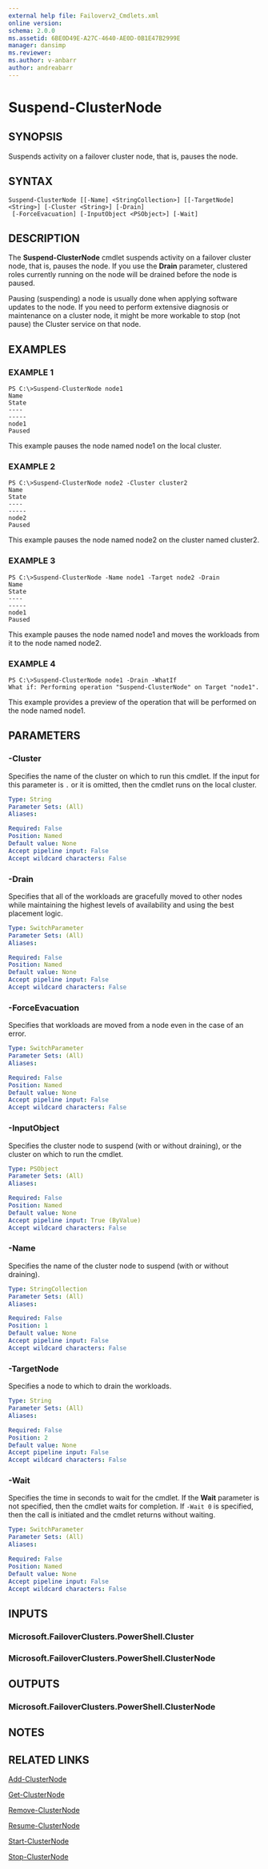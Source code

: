 ```yaml
---
external help file: Failoverv2_Cmdlets.xml
online version: 
schema: 2.0.0
ms.assetid: 6BE0D49E-A27C-4640-AE0D-0B1E47B2999E
manager: dansimp
ms.reviewer:
ms.author: v-anbarr
author: andreabarr
---
```


# Suspend-ClusterNode

## SYNOPSIS
Suspends activity on a failover cluster node, that is, pauses the node.

## SYNTAX

```
Suspend-ClusterNode [[-Name] <StringCollection>] [[-TargetNode] <String>] [-Cluster <String>] [-Drain]
 [-ForceEvacuation] [-InputObject <PSObject>] [-Wait]
```

## DESCRIPTION
The **Suspend-ClusterNode** cmdlet suspends activity on a failover cluster node, that is, pauses the node.
If you use the **Drain** parameter, clustered roles currently running on the node will be drained before the node is paused.

Pausing (suspending) a node is usually done when applying software updates to the node.
If you need to perform extensive diagnosis or maintenance on a cluster node, it might be more workable to stop (not pause) the Cluster service on that node.

## EXAMPLES

### EXAMPLE 1
```
PS C:\>Suspend-ClusterNode node1
Name                                                                      State 
----                                                                      ----- 
node1                                                                    Paused
```

This example pauses the node named node1 on the local cluster.

### EXAMPLE 2
```
PS C:\>Suspend-ClusterNode node2 -Cluster cluster2
Name                                                                      State 
----                                                                      ----- 
node2                                                                    Paused
```

This example pauses the node named node2 on the cluster named cluster2.

### EXAMPLE 3
```
PS C:\>Suspend-ClusterNode -Name node1 -Target node2 -Drain
Name                                                                      State 
----                                                                      ----- 
node1                                                                    Paused
```

This example pauses the node named node1 and moves the workloads from it to the node named node2.

### EXAMPLE 4
```
PS C:\>Suspend-ClusterNode node1 -Drain -WhatIf
What if: Performing operation "Suspend-ClusterNode" on Target "node1".
```

This example provides a preview of the operation that will be performed on the node named node1.

## PARAMETERS

### -Cluster
Specifies the name of the cluster on which to run this cmdlet.
If the input for this parameter is `.` or it is omitted, then the cmdlet runs on the local cluster.

```yaml
Type: String
Parameter Sets: (All)
Aliases: 

Required: False
Position: Named
Default value: None
Accept pipeline input: False
Accept wildcard characters: False
```

### -Drain
Specifies that all of the workloads are gracefully moved to other nodes while maintaining the highest levels of availability and using the best placement logic.

```yaml
Type: SwitchParameter
Parameter Sets: (All)
Aliases: 

Required: False
Position: Named
Default value: None
Accept pipeline input: False
Accept wildcard characters: False
```

### -ForceEvacuation
Specifies that workloads are moved from a node even in the case of an error.

```yaml
Type: SwitchParameter
Parameter Sets: (All)
Aliases: 

Required: False
Position: Named
Default value: None
Accept pipeline input: False
Accept wildcard characters: False
```

### -InputObject
Specifies the cluster node to suspend (with or without draining), or the cluster on which to run the cmdlet.

```yaml
Type: PSObject
Parameter Sets: (All)
Aliases: 

Required: False
Position: Named
Default value: None
Accept pipeline input: True (ByValue)
Accept wildcard characters: False
```

### -Name
Specifies the name of the cluster node to suspend (with or without draining).

```yaml
Type: StringCollection
Parameter Sets: (All)
Aliases: 

Required: False
Position: 1
Default value: None
Accept pipeline input: False
Accept wildcard characters: False
```

### -TargetNode
Specifies a node to which to drain the workloads.

```yaml
Type: String
Parameter Sets: (All)
Aliases: 

Required: False
Position: 2
Default value: None
Accept pipeline input: False
Accept wildcard characters: False
```

### -Wait
Specifies the time in seconds to wait for the cmdlet.
If the **Wait** parameter is not specified, then the cmdlet waits for completion.
If `-Wait 0` is specified, then the call is initiated and the cmdlet returns without waiting.

```yaml
Type: SwitchParameter
Parameter Sets: (All)
Aliases: 

Required: False
Position: Named
Default value: None
Accept pipeline input: False
Accept wildcard characters: False
```

## INPUTS

### Microsoft.FailoverClusters.PowerShell.Cluster

### Microsoft.FailoverClusters.PowerShell.ClusterNode

## OUTPUTS

### Microsoft.FailoverClusters.PowerShell.ClusterNode

## NOTES

## RELATED LINKS

[Add-ClusterNode](./Add-ClusterNode.md)

[Get-ClusterNode](./Get-ClusterNode.md)

[Remove-ClusterNode](./Remove-ClusterNode.md)

[Resume-ClusterNode](./Resume-ClusterNode.md)

[Start-ClusterNode](./Start-ClusterNode.md)

[Stop-ClusterNode](./Stop-ClusterNode.md)

